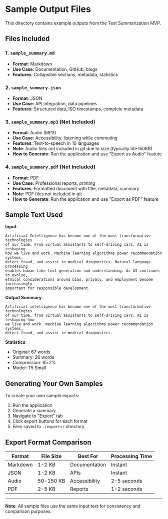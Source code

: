 # Sample Output Files

This directory contains example outputs from the Text Summarization MVP.

## Files Included

### 1. `sample_summary.md`
- **Format**: Markdown
- **Use Case**: Documentation, GitHub, blogs
- **Features**: Collapsible sections, metadata, statistics

### 2. `sample_summary.json`
- **Format**: JSON
- **Use Case**: API integration, data pipelines
- **Features**: Structured data, ISO timestamps, complete metadata

### 3. `sample_summary.mp3` (Not Included)
- **Format**: Audio (MP3)
- **Use Case**: Accessibility, listening while commuting
- **Features**: Text-to-speech in 10 languages
- **Note**: Audio files not included in git due to size (typically 50-150KB)
- **How to Generate**: Run the application and use "Export as Audio" feature

### 4. `sample_summary.pdf` (Not Included)
- **Format**: PDF
- **Use Case**: Professional reports, printing
- **Features**: Formatted document with title, metadata, summary
- **Note**: PDF files not included in git
- **How to Generate**: Run the application and use "Export as PDF" feature

## Sample Text Used

**Input**:
```
Artificial Intelligence has become one of the most transformative technologies
of our time. From virtual assistants to self-driving cars, AI is reshaping
how we live and work. Machine learning algorithms power recommendation systems,
detect fraud, and assist in medical diagnostics. Natural language processing
enables human-like text generation and understanding. As AI continues to evolve,
ethical considerations around bias, privacy, and employment become increasingly
important for responsible development.
```

**Output Summary**:
```
Artificial intelligence has become one of the most transformative technologies
of our time. from virtual assistants to self-driving cars, AI is reshaping how
we live and work. machine learning algorithms power recommendation systems,
detect fraud, and assist in medical diagnostics.
```

**Statistics**:
- Original: 67 words
- Summary: 26 words
- Compression: 65.2%
- Model: T5 Small

## Generating Your Own Samples

To create your own sample exports:

1. Run the application
2. Generate a summary
3. Navigate to "Export" tab
4. Click export buttons for each format
5. Files saved to `./exports/` directory

## Export Format Comparison

| Format | File Size | Best For | Processing Time |
|--------|-----------|----------|-----------------|
| Markdown | 1-2 KB | Documentation | Instant |
| JSON | 1-2 KB | APIs | Instant |
| Audio | 50-150 KB | Accessibility | 2-5 seconds |
| PDF | 2-5 KB | Reports | 1-2 seconds |

---

**Note**: All sample files use the same input text for consistency and comparison purposes.
